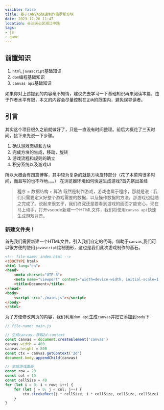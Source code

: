 ```yaml
---
visible: false
title: 基于CANVAS快速制作俄罗斯方块
date: 2023-12-20 11:47
location: 长沙天心区湘江中路
tags:
- js
- game
---
```

## 前置知识
1. `html`,`javascript`基础知识
2. `dom`编程基础知识
3. `canvas api`基础知识  

如果你对上述提到的内容毫不知情，建议先去学习一下基础知识再来阅读本篇，由于作者水平有限，本文的内容会尽量控制在`正确`的范围内，避免误导读者。

## 引言
其实这个项目很久之前就做好了，只是一直没有时间整理。前后大概花了三天时间，接下来先说一下步骤。
1. 确认游戏面板和方块
2. 完成方块的生成，移动，旋转
3. 游戏流程和规则的确立
4. 积分系统以及游戏UI

所以大概会有四篇博客，其中较为复杂的就是方块旋转部分（花了本菜鸡很多时间，而且写的也不咋地。。。）
在浏览器环境如何快速生成游戏?首先祭出圣经
> 程序 = 数据结构 + 算法
既然是制作游戏，游戏也属于程序，那就是说：我们只需要定义好整个游戏需要的数据，以及操作数据的方法，那游戏也就随之完成了。说起来很玄乎，我们终究还是要看到游戏的画面才能安心，现在马上动手，打开vscode新建一个HTML文件，我们将使用`canvas api`快速生成游戏背景。

### 新建文件夹！
首先我们需要新建一个HTML文件，引入我们自定的代码。借助于`canvas`,我们可以很方便的使用`javascript`绘制图形，这也是我们此次游戏制作的基石。
```html
<!-- file-name: index.html -->
<!DOCTYPE html>
<html lang="en">
<head>
    <meta charset="UTF-8">
    <meta name="viewport" content="width=device-width, initial-scale=1.0">
    <title>Document</title>
</head>
<body>
    <script src="./main.js"></script>
</body>
</html>
```
为了方便修改网页的内容，我们利用`dom api`生成`canvas`并把它添加到`body`下
```javascript
// file-name: main.js

// 生成canvas，获取2d-context
const canvas = document.createElement('canvas')
canvas.width = 400
canvas.height = 800
const ctx = canvas.getContext('2d')
document.body.appendChild(canvas)

// 生成游戏面板
const row = 20
const col = 10
const cellSize = 40
for (let i = 0; i < row; i++) {
    for (let j = 0; j < col; j++) {
        ctx.strokeRect(j * cellSize, i * cellSize, cellSize, cellSize)
    }
}
```


